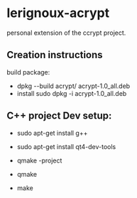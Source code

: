 lerignoux-acrypt
==============
personal extension of the ccrypt project.

Creation instructions
--------------

build package:
- dpkg --build acrypt/ acrypt-1.0_all.deb
- install sudo dpkg -i acrypt-1.0_all.deb

C++ project Dev setup:
--------------
- sudo apt-get install g++
- sudo apt-get install qt4-dev-tools

- qmake -project
- qmake

- make
